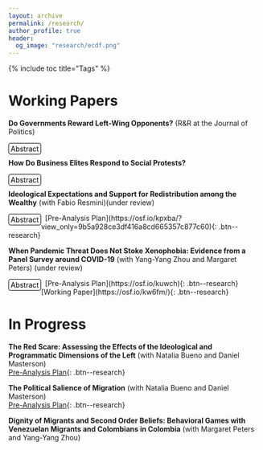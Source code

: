 ```yaml
---
layout: archive
permalink: /research/
author_profile: true
header:
  og_image: "research/ecdf.png"
---
```


{% include toc title="Tags" %}

<style>
  
details {
  float:left;
  cursor: pointer;
}

details > summary:hover {
    color: #fff;
    background-color: #b21619 !important;
}

details > summary {
  display: inline-block;
  margin-bottom: 0.25em;
  padding: 0.125em 0.25em;
  color: #000;
  text-align: center;
  text-decoration: none !important;
  border: 1px solid;
  border-color: #000;
  border-radius: 4px;
  cursor: pointer;
}

details > summary::-webkit-details-marker {
  display: none;
  float:left;
}

details > p {
  margin-bottom: 0.25em;
  padding: 0.125em 0.25em;
  box-shadow: 1px 1px 2px #bbbbbb;
}
</style>


# Working Papers

**Do Governments Reward Left-Wing Opponents?** (R&R at the Journal of Politics)
<br />
<details><summary>Abstract</summary><p> Do governments reward left-wing opposition voters? The literature on distributive politics finds that governments use transfers to reward supporters. Yet this work focuses on what incumbents do before elections, fails to find compensations after elections, and overlooks who the incumbent won to even when different contenders might imply different risks to the establishment. I argue that governments strategically allocate transfers to reward left-wing opposition constituencies after elections and prevent future support for the Left given its historical threat to elites. Using a continuous difference-in-difference research design with data from Colombia, I show that opposition constituencies receive more transfers after elections but not before. A cross-national analysis further supports my argument. These findings have implications for the politics of the red scare in developing democracies.</p>
</details> &nbsp;   

**How Do Business Elites Respond to Social Protests?**
<br />
<details><summary>Abstract</summary><p> The political economy states instability and uncertainty negatively affect employment and investment. While violent protests create economic uncertainty and political instability, we know little about how economic elites respond to such events—most existing scholarship focuses on the impact of protests on political elites and public opinion. I argue that economically driven violent protests signal diminished state capacity and increased economic hardship. Violence creates fear and costs to elites, who lean on the signaling effect of protesters’ extreme behavior, coordinate their response through business associations, and decide to concede by creating jobs because they fear further unrest and future changes in the distribution of political power. I test this theory in Colombia and find that labor demand increases in municipalities exposed to violent protests, not among those exposed to nonviolent ones. Qualitative research validates the theorized mechanism. Results suggest that economic elites are responsive to redistributive demands expressed through extra-electoral means.</p>
</details> &nbsp;   

 **Ideological Expectations and Support for Redistribution among the Wealthy** (with Fabio Resmini)(under review)
<br />
<details><summary>Abstract</summary><p> When and why do wealthy individuals support redistributive policies? Under standard political economy models, preferences for redistribution are a function of objective material conditions. The partisanship literature, on the contrary, argues that partisan identification is the driver of redistributive preferences. We move beyond this dichotomy to argue that the ideology of the government enacting redistribution is a key factor explaining support for redistribution among the wealthy. Through survey experiments during the 2022 Colombian presidential election, we find that the wealthy are more likely to support redistribution under a right-wing government and expect redistribution under the Right to be more efficient and less likely to generate instability. We demonstrate that the ideological composition of our sample does not drive our results and find heterogeneous preferences across respondents’ ideological positions. Importantly, the Right diminishes expectations of macroeconomic instability in both right- and left-wing wealthy. These findings illustrate the micro-foundations of right-wing redistribution.
</p>
</details> &nbsp; 
[Pre-Analysis Plan](https://osf.io/kpxba/?view_only=9b5a928ce3df416a8cd665357c877c60){: .btn--research}

**When Pandemic Threat Does Not Stoke Xenophobia: Evidence from a Panel Survey around COVID-19** (with Yang-Yang Zhou and Margaret Peters) (under review)
<br />
<details><summary>Abstract</summary><p> Many studies have found that pandemics heighten anti-immigrant attitudes among host citizens. Yet, most of these studies were done in Global North countries where migrants are likely to differ from host citizens in terms of race, religion, and ethnicity. Within the Global South, migrants and hosts are more likely to share these characteristics. Do pandemics spark the same anti-immigrant sentiment in these contexts? Further, pandemics often bring economic restrictions and job loss, making it difficult to untangle concerns over disease from economic concerns.  We examine the case of Venezuelan migrants in Colombia, who share many characteristics with host citizens, before and during COVID-19. Additionally, the Colombian government implemented a strict lockdown for several months, allowing us to focus on the economic effects of the pandemic. Using a panel experimental survey of 374 Colombians, supplemented by 550 new respondents at endline, we find no evidence that exposure to COVID-19 changes attitudes, even if respondents were directly affected. However, those who did not lose their jobs viewed Venezuelan migration more positively at endline.</p>
</details> &nbsp; 
[Pre-Analysis Plan](https://osf.io/kuwch){: .btn--research}
[Working Paper](https://osf.io/kw6fm/){: .btn--research}

# In Progress

**The Red Scare: Assessing the Effects of the Ideological and Programmatic Dimensions of the Left** (with Natalia Bueno and Daniel Masterson)
<br />
[Pre-Analysis Plan](https://osf.io/5yrwv){: .btn--research}

**The Political Salience of Migration** (with Natalia Bueno and Daniel Masterson)
<br />
[Pre-Analysis Plan](https://osf.io/uk7qr){: .btn--research}

**Dignity of Migrants and Second Order Beliefs: Behavioral Games with Venezuelan Migrants and Colombians in Colombia** (with Margaret Peters and Yang-Yang Zhou)

